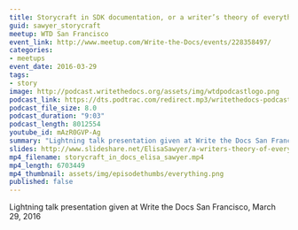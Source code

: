 ```yaml
---
title: Storycraft in SDK documentation, or a writer’s theory of everything, by Elisa Sawyer
guid: sawyer_storycraft
meetup: WTD San Francisco
event_link: http://www.meetup.com/Write-the-Docs/events/228358497/
categories:
- meetups
event_date: 2016-03-29
tags:
- story
image: http://podcast.writethedocs.org/assets/img/wtdpodcastlogo.png
podcast_link: https://dts.podtrac.com/redirect.mp3/writethedocs-podcast.s3-us-west-2.amazonaws.com/storycraft-in-docs-elisa-sawyer.mp3
podcast_file_size: 8.0
podcast_duration: "9:03"
podcast_length: 8012554
youtube_id: mAzR0GVP-Ag
summary: "Lightning talk presentation given at Write the Docs San Francisco, March 29, 2016."
slides: http://www.slideshare.net/ElisaSawyer/a-writers-theory-of-everything
mp4_filename: storycraft_in_docs_elisa_sawyer.mp4
mp4_length: 6703449
mp4_thumbnail: assets/img/episodethumbs/everything.png
published: false
---
```


Lightning talk presentation given at Write the Docs San Francisco, March 29, 2016
